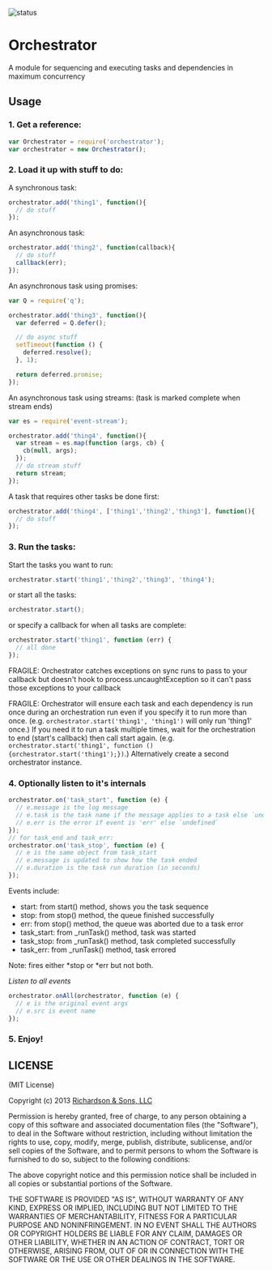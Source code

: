 ![status](https://secure.travis-ci.org/robrich/orchestrator.png?branch=master)

Orchestrator
============

A module for sequencing and executing tasks and dependencies in maximum concurrency

Usage
-----

### 1. Get a reference:

```javascript
var Orchestrator = require('orchestrator');
var orchestrator = new Orchestrator();
```

### 2. Load it up with stuff to do:

A synchronous task:

```javascript
orchestrator.add('thing1', function(){
  // do stuff
});
```

An asynchronous task:

```javascript
orchestrator.add('thing2', function(callback){
  // do stuff
  callback(err);
});
```

An asynchronous task using promises:

```javascript
var Q = require('q');

orchestrator.add('thing3', function(){
  var deferred = Q.defer();

  // do async stuff
  setTimeout(function () {
    deferred.resolve();
  }, 1);

  return deferred.promise;
});
```

An asynchronous task using streams: (task is marked complete when stream ends)

```javascript
var es = require('event-stream');

orchestrator.add('thing4', function(){
  var stream = es.map(function (args, cb) {
    cb(null, args);
  });
  // do stream stuff
  return stream;
});
```

A task that requires other tasks be done first:

```javascript
orchestrator.add('thing4', ['thing1','thing2','thing3'], function(){
  // do stuff
});
```

### 3. Run the tasks:

Start the tasks you want to run:

```javascript
orchestrator.start('thing1','thing2','thing3', 'thing4');
```

or start all the tasks:

```javascript
orchestrator.start();
```

or specify a callback for when all tasks are complete:

```javascript
orchestrator.start('thing1', function (err) {
  // all done
});
```

FRAGILE: Orchestrator catches exceptions on sync runs to pass to your callback
but doesn't hook to process.uncaughtException so it can't pass those exceptions
to your callback

FRAGILE: Orchestrator will ensure each task and each dependency is run once during an orchestration run
even if you specify it to run more than once. (e.g. `orchestrator.start('thing1', 'thing1')`
will only run 'thing1' once.) If you need it to run a task multiple times, wait for
the orchestration to end (start's callback) then call start again.
(e.g. `orchestrator.start('thing1', function () {orchestrator.start('thing1');})`.)
Alternatively create a second orchestrator instance.

### 4. Optionally listen to it's internals

```javascript
orchestrator.on('task_start', function (e) {
  // e.message is the log message
  // e.task is the task name if the message applies to a task else `undefined`
  // e.err is the error if event is 'err' else `undefined`
});
// for task_end and task_err:
orchestrator.on('task_stop', function (e) {
  // e is the same object from task_start
  // e.message is updated to show how the task ended
  // e.duration is the task run duration (in seconds)
});
```

Events include:
- start: from start() method, shows you the task sequence
- stop: from stop() method, the queue finished successfully
- err: from stop() method, the queue was aborted due to a task error
- task_start: from _runTask() method, task was started
- task_stop: from _runTask() method, task completed successfully
- task_err: from _runTask() method, task errored

Note: fires either *stop or *err but not both.

*Listen to all events*

```javascript
orchestrator.onAll(orchestrator, function (e) {
  // e is the original event args
  // e.src is event name
});
```

### 5. Enjoy!

LICENSE
-------

(MIT License)

Copyright (c) 2013 [Richardson & Sons, LLC](http://richardsonandsons.com/)

Permission is hereby granted, free of charge, to any person obtaining
a copy of this software and associated documentation files (the
"Software"), to deal in the Software without restriction, including
without limitation the rights to use, copy, modify, merge, publish,
distribute, sublicense, and/or sell copies of the Software, and to
permit persons to whom the Software is furnished to do so, subject to
the following conditions:

The above copyright notice and this permission notice shall be
included in all copies or substantial portions of the Software.

THE SOFTWARE IS PROVIDED "AS IS", WITHOUT WARRANTY OF ANY KIND,
EXPRESS OR IMPLIED, INCLUDING BUT NOT LIMITED TO THE WARRANTIES OF
MERCHANTABILITY, FITNESS FOR A PARTICULAR PURPOSE AND
NONINFRINGEMENT. IN NO EVENT SHALL THE AUTHORS OR COPYRIGHT HOLDERS BE
LIABLE FOR ANY CLAIM, DAMAGES OR OTHER LIABILITY, WHETHER IN AN ACTION
OF CONTRACT, TORT OR OTHERWISE, ARISING FROM, OUT OF OR IN CONNECTION
WITH THE SOFTWARE OR THE USE OR OTHER DEALINGS IN THE SOFTWARE.
